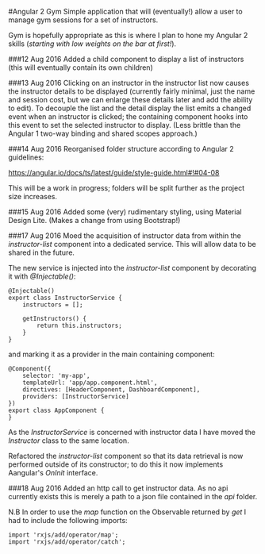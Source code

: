 #Angular 2 Gym
Simple application that will (eventually!) allow a user to manage gym sessions for a set of instructors.

Gym is hopefully appropriate as this is where I plan to hone my Angular 2 skills (_starting with low weights on the bar at first!_).


###12 Aug 2016
Added a child component to display a list of instructors (this will eventually contain its own children)

###13 Aug 2016
Clicking on an instructor in the instructor list now causes the instructor details to be displayed (currently fairly minimal, just the name and session cost, but we can enlarge these details later and add the ability to edit). To decouple the list and the detail display the list emits a changed event when an instructor is clicked; the containing component hooks into this event to set the selected instructor to display. (Less brittle than the Angular 1 two-way binding and shared scopes approach.)

###14 Aug 2016
Reorganised folder structure according to Angular 2 guidelines:

https://angular.io/docs/ts/latest/guide/style-guide.html#!#04-08

This will be a work in progress; folders will be split further as the project size increases.

###15 Aug 2016
Added some (very) rudimentary styling, using Material Design Lite. (Makes a change from using Bootstrap!)

###17 Aug 2016
Moed the acquisition of instructor data from within the *instructor-list* component into a dedicated service. This will allow data to be shared in the future. 

The new service is injected into the *instructor-list* component by decorating it with *@Injectable()*:

~~~~
@Injectable()
export class InstructorService {
    instructors = [];

    getInstructors() {
        return this.instructors;
    }
}
~~~~

and marking it as a provider in the main containing component:

~~~~
@Component({
    selector: 'my-app',
    templateUrl: 'app/app.component.html',
    directives: [HeaderComponent, DashboardComponent],
    providers: [InstructorService]
})
export class AppComponent {
}
~~~~

As the *InstructorService* is concerned with instructor data I have moved the *Instructor* class to the same location.

Refactored the *instructor-list* component so that its data retrieval is now performed outside of its constructor; to do this it now implements Aangular's *OnInit* interface.

###18 Aug 2016
Added an http call to get instructor data. As no api currently exists this is merely a path to a json file contained in the *api* folder.

N.B In order to use the *map* function on the Observable returned by *get* I had to include the following imports:

~~~~
import 'rxjs/add/operator/map';
import 'rxjs/add/operator/catch';
~~~~
